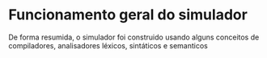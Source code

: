 # Funcionamento geral do simulador

De forma resumida, o simulador foi construido usando alguns conceitos de compiladores, analisadores léxicos, sintáticos e semanticos 